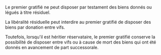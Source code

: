 Le premier gratifié ne peut disposer par testament des biens donnés ou légués à titre résiduel.

La libéralité résiduelle peut interdire au premier gratifié de disposer des biens par donation entre vifs.

Toutefois, lorsqu'il est héritier réservataire, le premier gratifié conserve la possibilité de disposer entre vifs ou à cause de mort des biens qui ont été donnés en avancement de part successorale.
